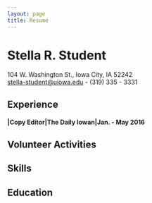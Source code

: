 ```yaml
---
layout: page
title: Resume
---
```


# Stella R. Student
104 W. Washington St., Iowa City, IA 52242  
[stella-student@uiowa.edu](mailto:stella-student@uiowa.edu) - (319) 335 - 3331

## Experience
#### |Copy Editor|The Daily Iowan|Jan. - May 2016

## Volunteer Activities

## Skills

## Education
